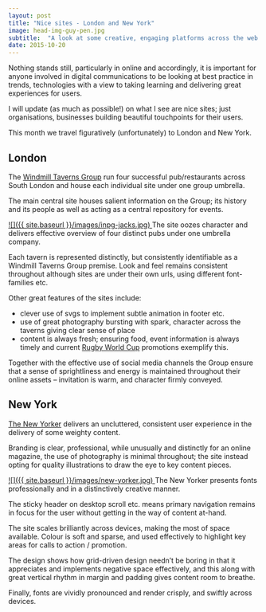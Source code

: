 ```yaml
---
layout: post
title: "Nice sites - London and New York"
image: head-img-guy-pen.jpg
subtitle:  "A look at some creative, engaging platforms across the web."
date: 2015-10-20
---
```

Nothing stands still, particularly in online and accordingly, it is important for anyone involved in digital communications to be looking at best practice in trends, technologies with a view to taking learning and delivering great experiences for users.

I will update (as much as possible!) on what I see are nice sites; just organisations, businesses building beautiful touchpoints for their users.

This month we travel figuratively (unfortunately) to London and New York.

## London

The [Windmill Taverns Group](http://windmilltaverns.com/) run four successful pub/restaurants across South London and house each individual site under one group umbrella.

The main central site houses salient information on the Group; its history and its people as well as acting as a central repository for events.

[![]({{ site.baseurl }}/images/inpg-jacks.jpg) ](http://www.newyorker.com/) <span class="caption text-muted">The site oozes character and delivers effective overview of four distinct pubs under one umbrella company.</span> 

Each tavern is represented distinctly, but consistently identifiable as a Windmill Taverns Group premise. Look and feel remains consistent throughout although sites are under their own urls, using different font-families etc.

Other great features of the sites include:

*   clever use of svgs to implement subtle animation in footer etc.
*   use of great photography bursting with spark, character across the taverns giving clear sense of place
*   content is always fresh; ensuring food, event information is always timely and current [Rugby World Cup](http://www.rugbyworldcup.com/) promotions exemplify this.

Together with the effective use of social media channels the Group ensure that a sense of sprightliness and energy is maintained throughout their online assets – invitation is warm, and character firmly conveyed.

## New York

[The New Yorker](http://www.newyorker.com/) delivers an uncluttered, consistent user experience in the delivery of some weighty content.

Branding is clear, professional, while unusually and distinctly for an online magazine, the use of photography is minimal throughout; the site instead opting for quality illustrations to draw the eye to key content pieces.

[![]({{ site.baseurl }}/images/new-yorker.jpg) ](http://www.newyorker.com/) <span class="caption text-muted">The New Yorker presents fonts professionally and in a distinctively creative manner.</span> 

The sticky header on desktop scroll etc. means primary navigation remains in focus for the user without getting in the way of content at-hand.

The site scales brilliantly across devices, making the most of space available. Colour is soft and sparse, and used effectively to highlight key areas for calls to action / promotion.

The design shows how grid-driven design needn’t be boring in that it appreciates and implements negative space effectively, and this along with great vertical rhythm in margin and padding gives content room to breathe.

Finally, fonts are vividly pronounced and render crisply, and swiftly across devices.
